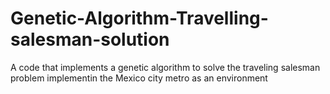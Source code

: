 # Genetic-Algorithm-Travelling-salesman-solution
A code that implements a genetic algorithm to solve the traveling salesman problem implementin the Mexico city metro as an environment
